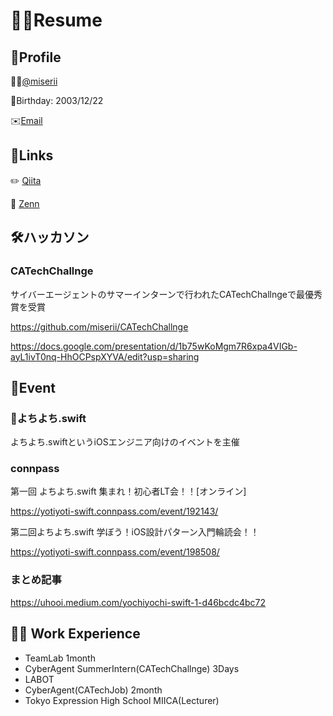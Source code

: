 # 🧑‍💻Resume
## 👤Profile
🙍‍♂️[@miserii](https://github.com/miserii?tab=repositories)

🎂Birthday: 2003/12/22

✉️[Email](str3tech@gmail.com)


## 📎Links
✏️ [Qiita](https://qiita.com/lsk4f5)

📝 [Zenn](https://zenn.dev/lsk4f5/scraps)

## 🛠ハッカソン
### CATechChallnge

サイバーエージェントのサマーインターンで行われたCATechChallngeで最優秀賞を受賞

https://github.com/miserii/CATechChallnge

https://docs.google.com/presentation/d/1b75wKoMgm7R6xpa4VIGb-ayL1ivT0nq-HhOCPspXYVA/edit?usp=sharing

## 💞Event
### 👶よちよち.swift
よちよち.swiftというiOSエンジニア向けのイベントを主催

### connpass

第一回 よちよち.swift 集まれ！初心者LT会！！[オンライン]

https://yotiyoti-swift.connpass.com/event/192143/

第二回よちよち.swift 学ぼう！iOS設計パターン入門輪読会！！ 

https://yotiyoti-swift.connpass.com/event/198508/

### まとめ記事

https://uhooi.medium.com/yochiyochi-swift-1-d46bcdc4bc72

## 🧑‍💻 Work Experience
- TeamLab 1month 
- CyberAgent SummerIntern(CATechChallnge) 3Days
- LABOT
- CyberAgent(CATechJob) 2month
- Tokyo Expression High School MIICA(Lecturer)

